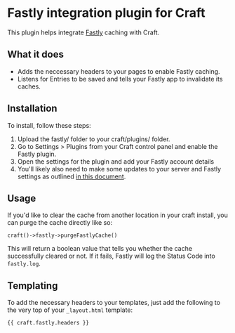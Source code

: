 # Fastly integration plugin for Craft

This plugin helps integrate [Fastly](http://www.fastly.com) caching with Craft.

## What it does

- Adds the neccessary headers to your pages to enable Fastly caching.
- Listens for Entries to be saved and tells your Fastly app to invalidate its caches.

## Installation

To install, follow these steps:

1. Upload the fastly/ folder to your craft/plugins/ folder.
2. Go to Settings > Plugins from your Craft control panel and enable the Fastly plugin.
3. Open the settings for the plugin and add your Fastly account details
4. You'll likely also need to make some updates to your server and Fastly settings as outlined [in this document](https://gist.github.com/cmalven/1a36d9062e9a8c733c1d). 

## Usage

If you'd like to clear the cache from another location in your craft install, you can purge the cache directly like so:

`craft()->fastly->purgeFastlyCache()`

This will return a boolean value that tells you whether the cache successfully cleared or not. If it fails, Fastly will log the Status Code into `fastly.log`.

## Templating

To add the necessary headers to your templates, just add the following to the very top of your `_layout.html` template:

```jinja
{{ craft.fastly.headers }}
```

